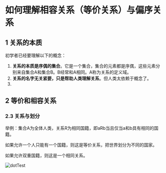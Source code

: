 # 如何理解相容关系（等价关系）与偏序关系

## 1 关系的本质

初学者已经要理解以下的概念：

1. **关系的本质是序偶的集合**。它是一个集合，集合的元素都是序偶，这些元素分别来自集合A和集合B。B经常和A相同。A称为关系的定义域。
2. **关系的名字无关紧要，只是帮助人类理解关系**。但人类太依赖于概念了。
3. 



## 2 等价和相容关系





### 2.3 关系与划分

举例：集合A为全体人类，关系R为相同国籍，即aRb当且仅当a和b具有相同的国籍。

如果允许一个人只能有一个国籍，则这是等价关系，把世界划分为不同的国家。

如果允许双重国籍，则这是一个相同关系。

![dotTest](/Users/xingyongkang/github/DiscreteMathCourse/chapter5/test.svg)

